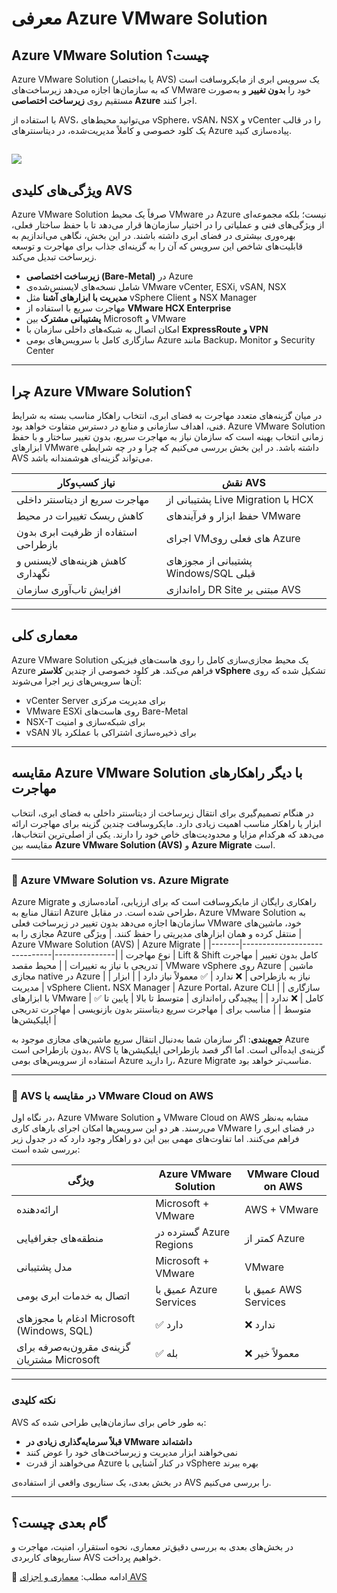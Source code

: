 # معرفی Azure VMware Solution

## Azure VMware Solution چیست؟

Azure VMware Solution (یا به‌اختصار AVS) یک سرویس ابری از مایکروسافت است که به سازمان‌ها اجازه می‌دهد زیرساخت‌های VMware خود را **بدون تغییر** و به‌صورت مستقیم روی **زیرساخت اختصاصی Azure** اجرا کنند.

با استفاده از AVS، می‌توانید محیط‌های vSphere، vSAN، NSX و vCenter را در قالب یک کلود خصوصی و کاملاً مدیریت‌شده، در دیتاسنترهای Azure پیاده‌سازی کنید.

![](../avs/2-overview.png)
---

## ویژگی‌های کلیدی AVS

Azure VMware Solution صرفاً یک محیط VMware در Azure نیست؛ بلکه مجموعه‌ای از ویژگی‌های فنی و عملیاتی را در اختیار سازمان‌ها قرار می‌دهد تا با حفظ ساختار فعلی، بهره‌وری بیشتری در فضای ابری داشته باشند. در این بخش، نگاهی می‌اندازیم به قابلیت‌های شاخص این سرویس که آن را به گزینه‌ای جذاب برای مهاجرت و توسعه زیرساخت تبدیل می‌کند.

- **زیرساخت اختصاصی (Bare-Metal)** در Azure
- شامل نسخه‌های لایسنس‌شده‌ی VMware vCenter, ESXi, vSAN, NSX
- **مدیریت با ابزارهای آشنا** مثل vSphere Client و NSX Manager
- مهاجرت سریع با استفاده از **VMware HCX Enterprise**
- **پشتیبانی مشترک** بین Microsoft و VMware
- امکان اتصال به شبکه‌های داخلی سازمان با **ExpressRoute و VPN**
- سازگاری کامل با سرویس‌های بومی Azure مانند Backup، Monitor و Security Center

---

## چرا Azure VMware Solution؟

در میان گزینه‌های متعدد مهاجرت به فضای ابری، انتخاب راهکار مناسب بسته به شرایط فنی، اهداف سازمانی و منابع در دسترس متفاوت خواهد بود. Azure VMware Solution زمانی انتخاب بهینه است که سازمان نیاز به مهاجرت سریع، 
بدون تغییر ساختار و با حفظ ابزارهای VMware داشته باشد. در این بخش بررسی می‌کنیم که چرا و در چه شرایطی AVS می‌تواند گزینه‌ای هوشمندانه باشد.

| نیاز کسب‌وکار | نقش AVS |
|---------------|----------|
| مهاجرت سریع از دیتاسنتر داخلی | پشتیبانی از Live Migration با HCX |
| کاهش ریسک تغییرات در محیط | حفظ ابزار و فرآیندهای VMware |
| استفاده از ظرفیت ابری بدون بازطراحی | اجرای VMهای فعلی روی Azure |
| کاهش هزینه‌های لایسنس و نگهداری | پشتیبانی از مجوزهای Windows/SQL قبلی |
| افزایش تاب‌آوری سازمان | راه‌اندازی DR Site مبتنی بر AVS |

---

## معماری کلی

Azure VMware Solution یک محیط مجازی‌سازی کامل را روی هاست‌های فیزیکی Azure فراهم می‌کند. هر کلود خصوصی از چندین **کلاستر vSphere** تشکیل شده که روی آن‌ها سرویس‌های زیر اجرا می‌شوند:

- vCenter Server برای مدیریت مرکزی
- VMware ESXi روی هاست‌های Bare-Metal
- NSX-T برای شبکه‌سازی و امنیت
- vSAN برای ذخیره‌سازی اشتراکی با عملکرد بالا

---

## مقایسه Azure VMware Solution با دیگر راهکارهای مهاجرت

در هنگام تصمیم‌گیری برای انتقال زیرساخت از دیتاسنتر داخلی به فضای ابری، انتخاب ابزار یا راهکار مناسب اهمیت زیادی دارد. مایکروسافت چندین گزینه برای مهاجرت ارائه می‌دهد که هرکدام مزایا و محدودیت‌های خاص خود را دارند.
یکی از اصلی‌ترین انتخاب‌ها، مقایسه بین **Azure VMware Solution (AVS)** و **Azure Migrate** است.

---

### 🔹 Azure VMware Solution vs. Azure Migrate

Azure Migrate راهکاری رایگان از مایکروسافت است که برای ارزیابی، آماده‌سازی و انتقال منابع به Azure طراحی شده است. در مقابل، Azure VMware Solution به سازمان‌ها اجازه می‌دهد بدون تغییر در زیرساخت فعلی VMware خود، ماشین‌های مجازی را به Azure منتقل کرده و همان ابزارهای مدیریتی را حفظ کنند.
| ویژگی | Azure VMware Solution (AVS) | Azure Migrate |
|-------|------------------------------|---------------|
| نوع مهاجرت | Lift & Shift کامل بدون تغییر | مهاجرت تدریجی با نیاز به تغییرات |
| محیط مقصد | VMware vSphere روی Azure | ماشین مجازی native در Azure |
| نیاز به بازطراحی | ❌ ندارد | ✅ معمولاً نیاز دارد |
| ابزار مدیریت | vSphere Client، NSX Manager | Azure Portal، Azure CLI |
| سازگاری با ابزارهای VMware | ✅ کامل | ❌ ندارد |
| پیچیدگی راه‌اندازی | متوسط تا بالا | پایین تا متوسط |
| مناسب برای | مهاجرت سریع دیتاسنتر بدون بازنویسی | مهاجرت تدریجی اپلیکیشن‌ها |

**جمع‌بندی**: اگر سازمان شما به‌دنبال انتقال سریع ماشین‌های مجازی موجود به Azure بدون بازطراحی است، AVS گزینه‌ی ایده‌آلی است. اما اگر قصد بازطراحی اپلیکیشن‌ها یا استفاده از سرویس‌های بومی Azure را دارید، Azure Migrate مناسب‌تر خواهد بود.

---

### 🔸 AVS در مقایسه با VMware Cloud on AWS

در نگاه اول، Azure VMware Solution و VMware Cloud on AWS مشابه به‌نظر می‌رسند. هر دو این سرویس‌ها امکان اجرای بارهای کاری VMware در فضای ابری را فراهم می‌کنند. اما تفاوت‌های مهمی بین این دو راهکار وجود دارد که در جدول زیر بررسی شده است:

| ویژگی | Azure VMware Solution | VMware Cloud on AWS |
|--------|------------------------|----------------------|
| ارائه‌دهنده | Microsoft + VMware | AWS + VMware |
| منطقه‌های جغرافیایی | گسترده در Azure Regions | کمتر از Azure |
| مدل پشتیبانی | Microsoft + VMware | VMware |
| اتصال به خدمات ابری بومی | عمیق با Azure Services | عمیق با AWS Services |
| ادغام با مجوزهای Microsoft (Windows, SQL) | ✅ دارد | ❌ ندارد |
| گزینه‌ی مقرون‌به‌صرفه برای مشتریان Microsoft | ✅ بله | ❌ معمولاً خیر |

---

### نکته کلیدی

AVS به طور خاص برای سازمان‌هایی طراحی شده که:
- **قبلاً سرمایه‌گذاری زیادی در VMware داشته‌اند**
- نمی‌خواهند ابزار مدیریت و زیرساخت‌های خود را عوض کنند
- می‌خواهند از قدرت Azure در کنار آشنایی با vSphere بهره ببرند

در بخش بعدی، یک سناریوی واقعی از استفاده‌ی AVS را بررسی می‌کنیم.


---

## گام بعدی چیست؟

در بخش‌های بعدی به بررسی دقیق‌تر معماری، نحوه استقرار، امنیت، مهاجرت و سناریوهای کاربردی AVS خواهیم پرداخت.

🔗 ادامه مطلب: [معماری و اجزای AVS](architecture.md)

